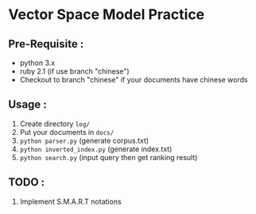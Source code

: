 Vector Space Model Practice
============

## Pre-Requisite :
* python 3.x
* ruby 2.1 (if use branch "chinese")
* Checkout to branch "chinese" if your documents have chinese words

## Usage :
1. Create directory `log/`
2. Put your documents in `docs/`
3. `python parser.py` (generate corpus.txt)
4. `python inverted_index.py` (generate index.txt)
5. `python search.py` (input query then get ranking result)


## TODO :
1. Implement S.M.A.R.T notations

